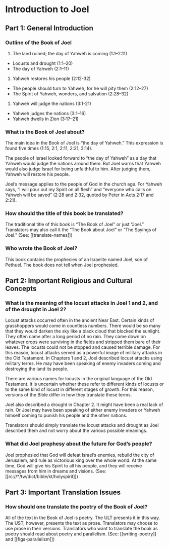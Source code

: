 # Introduction to Joel
## Part 1: General Introduction

### Outline of the Book of Joel

1. The land ruined; the day of Yahweh is coming (1:1–2:11)
- Locusts and drought (1:1–20)
- The day of Yahweh (2:1–11)
1. Yahweh restores his people (2:12-32)
- The people should turn to Yahweh, for he will pity them (2:12–27)
- The Spirit of Yahweh, wonders, and salvation (2:28–32)
1. Yahweh will judge the nations (3:1-21)
- Yahweh judges the nations (3:1–16)
- Yahweh dwells in Zion (3:17–21)

### What is the Book of Joel about?

The main idea in the Book of Joel is “the day of Yahweh.” This expression is found five times (1:15, 2:1, 2:11, 2:21, 3:14).

The people of Israel looked forward to “the day of Yahweh” as a day that Yahweh would judge the nations around them. But Joel warns that Yahweh would also judge Israel for being unfaithful to him. After judging them, Yahweh will restore his people.

Joel’s message applies to the people of God in the church age. For Yahweh says, “I will pour out my Spirit on all flesh” and “everyone who calls on Yahweh will be saved” (2:28 and 2:32, quoted by Peter in Acts 2:17 and 2:21).

### How should the title of this book be translated?

The traditional title of this book is “The Book of Joel” or just “Joel.” Translators may also call it the “The Book about Joel” or “The Sayings of Joel.” (See: [[translate-names]])

### Who wrote the Book of Joel?

This book contains the prophecies of an Israelite named Joel, son of Pethuel. The book does not tell when Joel prophesied.

## Part 2: Important Religious and Cultural Concepts

### What is the meaning of the locust attacks in Joel 1 and 2, and of the drought in Joel 2?

Locust attacks occurred often in the ancient Near East. Certain kinds of grasshoppers would come in countless numbers. There would be so many that they would darken the sky like a black cloud that blocked the sunlight. They often came after a long period of no rain. They came down on whatever crops were surviving in the fields and stripped them bare of their leaves. The locusts could not be stopped and caused terrible damage. For this reason, locust attacks served as a powerful image of military attacks in the Old Testament. In Chapters 1 and 2, Joel described locust attacks using military terms. He may have been speaking of enemy invaders coming and destroying the land its people.

There are various names for locusts in the original language of the Old Testament. It is uncertain whether these refer to different kinds of locusts or to the same kind of locust in different stages of growth. For this reason, versions of the Bible differ in how they translate these terms.

Joel also described a drought in Chapter 2. It might have been a real lack of rain. Or Joel may have been speaking of either enemy invaders or Yahweh himself coming to punish his people and the other nations.

Translators should simply translate the locust attacks and drought as Joel described them and not worry about the various possible meanings.

### What did Joel prophesy about the future for God’s people?

Joel prophesied that God will defeat Israel’s enemies, rebuild the city of Jerusalem, and rule as victorious king over the whole world. At the same time, God will give his Spirit to all his people, and they will receive messages from him in dreams and visions. (See: [[rc://*/tw/dict/bible/kt/holyspirit]])

## Part 3: Important Translation Issues

### How should one translate the poetry of the Book of Joel?

All of the text in the Book of Joel is poetry. The ULT presents it in this way. The UST, however, presents the text as prose. Translators may choose to use prose in their versions. Translators who want to translate the book as poetry should read about poetry and parallelism. (See: [[writing-poetry]] and [[figs-parallelism]])